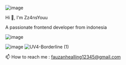 ![image](https://github.com/user-attachments/assets/65d764a9-7d39-4615-984a-9a5e4d32f240)

Hi 👋, I'm Zz4nsYouu

A passionate frontend developer from indonesia

![image](https://github.com/user-attachments/assets/55f8b895-4a6a-4283-8c18-a650bbf8baa1)

![image](https://github.com/user-attachments/assets/8f6cafbf-3733-4c33-a196-911e1bc15250)
![UV4-Borderline (1)](https://github.com/user-attachments/assets/45b8f763-5625-48bf-82b3-635db4ca7fae)

📫 How to reach me : fauzanhealling12345@gmail.com

